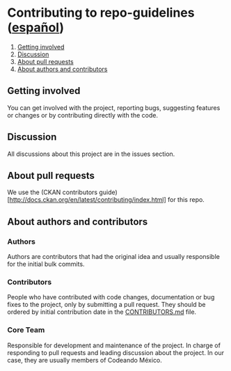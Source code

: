 # Contributing to repo-guidelines ([español](/CONTRIBUYE.md))

1. [Getting involved](#getting-involved)
2. [Discussion](#discussion)
3. [About pull requests](#about-pull-requests)
4. [About authors and contributors](#about-authors-and-contributors)



## Getting involved
You can get involved with the project, reporting bugs, suggesting features or changes or by contributing directly with the code.

## Discussion
All discussions about this project are in the issues section.

## About pull requests
We use the (CKAN contributors guide)[http://docs.ckan.org/en/latest/contributing/index.html] for this repo.

## About authors and contributors

### Authors
Authors are contributors that had the original idea and usually responsible for the initial bulk commits.

### Contributors
People who have contributed with code changes, documentation or bug fixes to the project, only by submitting a pull request. They should be ordered by initial contribution date in the [CONTRIBUTORS.md](/CONTRIBUTORS.md) file.

### Core Team
Responsible for development and maintenance of the project. In charge of responding to pull requests and leading discussion about the project. In our case, they are usually members of Codeando México.
